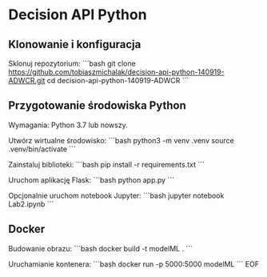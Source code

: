 # Decision API Python

## Klonowanie i konfiguracja

Sklonuj repozytorium:
\`\`\`bash
git clone https://github.com/tobiaszmichalak/decision-api-python-140919-ADWCR.git
cd decision-api-python-140919-ADWCR
\`\`\`

## Przygotowanie środowiska Python

Wymagania: Python 3.7 lub nowszy.

Utwórz wirtualne środowisko:
\`\`\`bash
python3 -m venv .venv
source .venv/bin/activate
\`\`\`

Zainstaluj biblioteki:
\`\`\`bash
pip install -r requirements.txt
\`\`\`

Uruchom aplikację Flask:
\`\`\`bash
python app.py
\`\`\`

Opcjonalnie uruchom notebook Jupyter:
\`\`\`bash
jupyter notebook Lab2.ipynb
\`\`\`

## Docker

Budowanie obrazu:
\`\`\`bash
docker build -t modelML .
\`\`\`

Uruchamianie kontenera:
\`\`\`bash
docker run -p 5000:5000 modelML
\`\`\`
EOF
